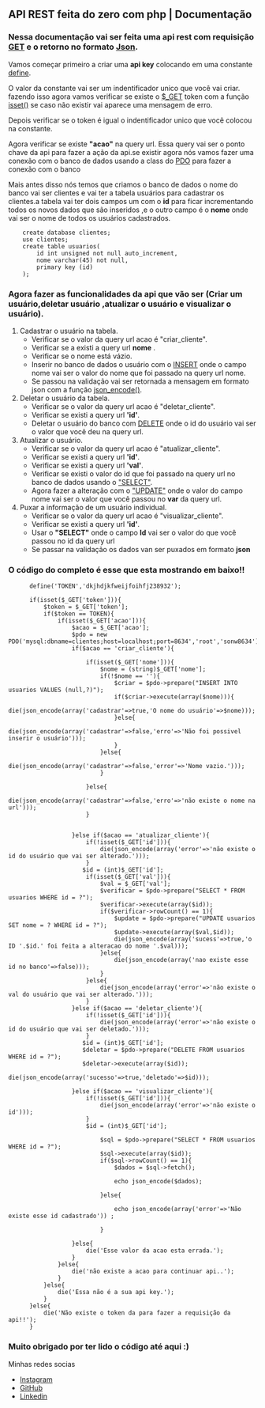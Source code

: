 <h2>API REST feita do zero com php | Documentação</h2>
<h3>Nessa documentação vai ser feita uma api rest com requisição <a href="http://devfuria.com.br/php/como-funcionam-os-metodos-get-e-post/">GET</a> e o retorno no formato <a href="https://www.json.org/json-en.html">Json</a>.</h3>
<p>Vamos começar primeiro a criar uma <b>api key</b> colocando em uma constante <a href="https://www.php.net/manual/en/function.define.php">define</a>.<p>
  <p>O valor da constante vai ser um indentificador unico que você vai criar. fazendo isso agora vamos verificar se existe o <a href="https://www.php.net/manual/en/reserved.variables.globals.php">$_GET</a> token com a função <a href="https://www.php.net/manual/en/function.isset.php">isset()</a> se caso não existir vai aparece uma 
mensagem de erro.</p>
<p>Depois verificar se o token é igual o indentificador unico que você colocou na constante.</p>
<p>Agora verificar se existe <b>"acao"</b> na query url. Essa query vai ser o ponto chave da api para fazer a ação da api.se existir agora nós vamos fazer uma conexão com o banco de dados
usando a class do <a href="https://www.php.net/manual/en/intro.pdo.php">PDO</a> para fazer a conexão com o banco</p>
<p>Mais antes disso nós temos que criamos o banco de dados o nome do banco vai ser clientes e vai ter a tabela usuários para cadastrar os clientes.a tabela vai ter dois campos um com o <b>id</b> para ficar 
incrementando todos os novos dados que são inseridos ,e o outro campo é o <b>nome</b> onde vai ser o nome de todos os usuários cadastrados.</p>

        create database clientes;
        use clientes;
        create table usuarios(
            id int unsigned not null auto_increment,
            nome varchar(45) not null,
            primary key (id)
        );
       
  <h3>Agora fazer as funcionalidades da api que vão ser <b>(Criar um usuário,deletar usuário ,atualizar o usuário e visualizar o usuário)</b>.</h3>
<ol>
<li>Cadastrar o usuário na tabela.
  <ul>
    <li>Verificar se o valor da query url acao é </b>"criar_cliente"</b>.</li>
    <li>Verificar se a existi a query url <b>nome</b> .</li>
    <li>Verificar se o nome está vázio.</li>
    <li>Inserir no banco de dados o usuário com o <a href="https://www.w3schools.com/sql/sql_insert.asp">INSERT</a> onde o campo nome vai ser o valor do nome que foi passado na query url nome.</li>
    <li>Se passou na validação vai ser retornada a mensagem em formato json com a função <a href="https://www.php.net/manual/pt_BR/function.json-encode.php">json_encode()</a>.</li>
  </ul>
</li>
<li>Deletar o usuário da tabela.
  <ul>
    <li>Verificar se o valor da query url acao é </b>"deletar_cliente"</b>.</li>
    <li>Verificar se existi a query url <b>'id'</b>.</li>
    <li>Deletar o usuário do banco com <a href="https://www.w3schools.com/sql/sql_delete.asp">DELETE</a> onde o id do usuário vai ser o valor que você deu na query url.</li>
  </ul>
</li>
<li>Atualizar o usuário.
  <ul>
    <li>Verificar se o valor da query url acao é </b>"atualizar_cliente"</b>.</li>
    <li>Verificar se existi a query url <b>'id'</b>.</li>
    <li>Verificar se existi a query url <b>'val'</b>.</li>
    <li>Verificar se existi o valor do id que foi passado na query url no banco de dados usando o <a href="https://www.w3schools.com/sql/sql_select.asp">"SELECT"</a>.</li>
    <li>Agora fazer a alteração com o <a href="https://www.w3schools.com/sql/sql_update.asp">"UPDATE"</a> onde o valor do campo nome vai ser o valor que você passou no <b>var</b> da query url.</li>
  </ul>
</li>
<li>Puxar a informação de um usuário individual.
  <ul>
    <li>Verificar se o valor da query url acao é </b>"visualizar_cliente"</b>.</li>
    <li>Verificar se existi a query url <b>'id'</b>.</li>
    <li>Usar o <b>"SELECT"</b> onde o campo <b>Id</b> vai ser o valor do que você passou no id da query url</li>
    <li>Se passar na validação os dados van ser puxados em formato <b>json</b></li>
  </ul>
</li>
</ol>
<h3>O código do completo é esse que esta mostrando em baixo!!</h3>

          define('TOKEN','dkjhdjkfweijfoihfj238932');

          if(isset($_GET['token'])){
              $token = $_GET['token'];
              if($token == TOKEN){
                  if(isset($_GET['acao'])){
                      $acao = $_GET['acao'];
                      $pdo = new PDO('mysql:dbname=clientes;host=localhost;port=8634','root','sonw8634');
                      if($acao == 'criar_cliente'){

                          if(isset($_GET['nome'])){
                              $nome = (string)$_GET['nome'];
                              if(!$nome == ''){
                                  $criar = $pdo->prepare("INSERT INTO usuarios VALUES (null,?)");
                                  if($criar->execute(array($nome))){
                                      die(json_encode(array('cadastrar'=>true,'O nome do usuário'=>$nome)));
                                  }else{
                                      die(json_encode(array('cadastrar'=>false,'erro'=>'Não foi possivel inserir o usuário')));
                                  }
                              }else{
                                  die(json_encode(array('cadastrar'=>false,'error'=>'Nome vazio.')));
                              }

                          }else{
                              die(json_encode(array('cadastrar'=>false,'erro'=>'não existe o nome na url')));
                          }


                      }else if($acao == 'atualizar_cliente'){
                          if(!isset($_GET['id'])){
                              die(json_encode(array('error'=>'não existe o id do usuário que vai ser alterado.')));
                          }
                         $id = (int)$_GET['id'];
                          if(isset($_GET['val'])){
                              $val = $_GET['val'];
                              $verificar = $pdo->prepare("SELECT * FROM usuarios WHERE id = ?");
                              $verificar->execute(array($id));
                              if($verificar->rowCount() == 1){
                                  $update = $pdo->prepare("UPDATE usuarios SET nome = ? WHERE id = ?");
                                  $update->execute(array($val,$id));
                                  die(json_encode(array('sucess'=>true,'o ID '.$id.' foi feita a alteracao do nome '.$val)));
                              }else{
                                  die(json_encode(array('nao existe esse id no banco'=>false)));
                              }
                          }else{
                              die(json_encode(array('error'=>'não existe o val do usuário que vai ser alterado.'))); 
                          }
                      }else if($acao == 'deletar_cliente'){
                          if(!isset($_GET['id'])){
                              die(json_encode(array('error'=>'não existe o id do usuário que vai ser deletado.')));
                          }
                         $id = (int)$_GET['id'];
                         $deletar = $pdo->prepare("DELETE FROM usuarios WHERE id = ?");
                         $deletar->execute(array($id));
                         die(json_encode(array('sucesso'=>true,'deletado'=>$id)));

                      }else if($acao == 'visualizar_cliente'){
                          if(!isset($_GET['id'])){
                              die(json_encode(array('error'=>'não existe o id')));
                          }
                          $id = (int)$_GET['id'];

                              $sql = $pdo->prepare("SELECT * FROM usuarios WHERE id = ?");
                              $sql->execute(array($id));
                              if($sql->rowCount() == 1){
                                  $dados = $sql->fetch();

                                  echo json_encode($dados);

                              }else{

                                  echo json_encode(array('error'=>'Não existe esse id cadastrado')) ;

                              }

                      }else{
                          die('Esse valor da acao esta errada.');
                      }
                  }else{
                      die('não existe a acao para continuar api..');
                  }
              }else{
                  die('Essa não é a sua api key.');
              }
          }else{
              die('Não existe o token da para fazer a requisição da api!!');
          }
          
          
<h3>Muito obrigado por ter lido o código até aqui :)</h3>
<p>Minhas redes socias</p>
<ul>
  <li><a href="https://www.instagram.com/gabs1405henrique/">Instagram</a></li>
  <li><a href="https://github.com/Gabs1405dragon">GitHub</a></li>
  <li><a href="https://www.linkedin.com/in/gabriel-h-assis-de-souza-60b496207/">Linkedin</a></li>
</ul>
